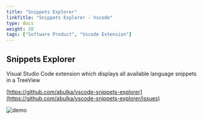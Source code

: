 ```yaml
---
title: "Snippets Explorer"
linkTitle: "Snippets Explorer - Vscode"
type: docs
weight: 20
tags: ["Software Product", "Vscode Extension"]
---
```


## Snippets Explorer

Visual Studio Code extension which displays all available language snippets in a TreeView

[https://github.com/abulka/vscode-snippets-explorer](https://github.com/abulka/vscode-snippets-explorer/issues)

![demo](https://raw.githubusercontent.com/abulka/vscode-snippets-explorer/master/images/videos/demo1.gif)
